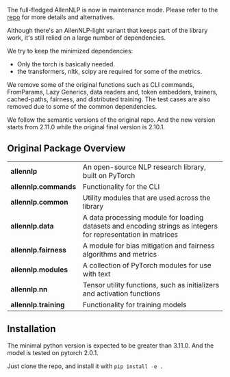 The full-fledged AllenNLP is now in maintenance mode.
Please refer to the [repo](https://github.com/allenai/allennlp) for more details and alternatives.

Although there's an AllenNLP-light variant that keeps part of the library work,
it's still relied on a large number of dependencies.

We try to keep the minimized dependencies:
- Only the torch is basically needed.
- the transformers, nltk, scipy are required for some of the metrics.

We remove some of the original functions such as CLI commands, FromParams, Lazy Generics,
data readers and, token embedders, trainers, cached-paths, fairness, and distributed training.
The test cases are also removed due to some of the common dependencies.

We follow the semantic versions of the original repo.
And the new version starts from 2.11.0 while the original final version is 2.10.1.

## Original Package Overview

<table>
<tr>
    <td><b> allennlp </b></td>
    <td> An open-source NLP research library, built on PyTorch </td>
</tr>
<tr>
    <td><b> allennlp.commands </b></td>
    <td> Functionality for the CLI </td>
</tr>
<tr>
    <td><b> allennlp.common </b></td>
    <td> Utility modules that are used across the library </td>
</tr>
<tr>
    <td><b> allennlp.data </b></td>
    <td> A data processing module for loading datasets and encoding strings as integers for representation in matrices </td>
</tr>
<tr>
    <td><b> allennlp.fairness </b></td>
    <td> A module for bias mitigation and fairness algorithms and metrics </td>
</tr>
<tr>
    <td><b> allennlp.modules </b></td>
    <td> A collection of PyTorch modules for use with text </td>
</tr>
<tr>
    <td><b> allennlp.nn </b></td>
    <td> Tensor utility functions, such as initializers and activation functions </td>
</tr>
<tr>
    <td><b> allennlp.training </b></td>
    <td> Functionality for training models </td>
</tr>
</table>

## Installation

The minimal python version is expected to be greater than 3.11.0.
And the model is tested on pytorch 2.0.1.

Just clone the repo, and install it with `pip install -e .`

